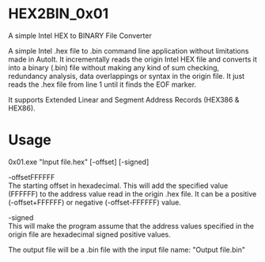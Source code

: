 # HEX2BIN_0x01
A simple Intel HEX to BINARY File Converter

A simple Intel .hex file to .bin command line application without limitations made in AutoIt.
It incrementally reads the origin Intel HEX file and converts it into a binary (.bin) file without making any kind of sum checking, redundancy analysis, data overlappings or syntax in the origin file.
It just reads the .hex file from line 1 until it finds the EOF marker.

It supports Extended Linear and Segment Address Records (HEX386 & HEX86).

# Usage
0x01.exe "Input file.hex" [-offset<hex>] [-signed]
  
  -offsetFFFFFF   
  The starting offset in hexadecimal. This will add the specified value (FFFFFF) to the address value read in the origin .hex file. It can be a positive (-offset+FFFFFF) or negative (-offset-FFFFFF) value. 
  
  -signed  
  This will make the program assume that the address values specified in the origin file are hexadecimal signed positive values.
  
The output file will be a .bin file with the input file name:
  "Output file.bin"
